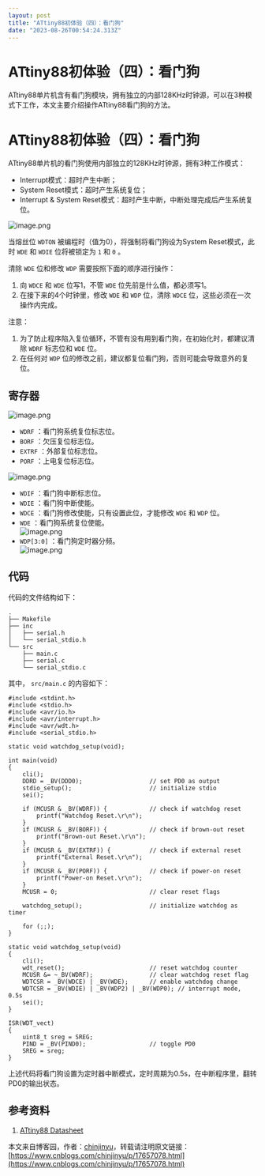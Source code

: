 ```yaml
---
layout: post
title: "ATtiny88初体验（四）：看门狗"
date: "2023-08-26T00:54:24.313Z"
---
```

ATtiny88初体验（四）：看门狗
==================

ATtiny88单片机含有看门狗模块，拥有独立的内部128KHz时钟源，可以在3种模式下工作，本文主要介绍操作ATtiny88看门狗的方法。

ATtiny88初体验（四）：看门狗
==================

ATtiny88单片机的看门狗使用内部独立的128KHz时钟源，拥有3种工作模式：

*   Interrupt模式：超时产生中断；
*   System Reset模式：超时产生系统复位；
*   Interrupt & System Reset模式：超时产生中断，中断处理完成后产生系统复位。

![image.png](https://cdn.jsdelivr.net/gh/chinjinyu/image-hosting-website@main/images/20230823203906.png)

当熔丝位 `WDTON` 被编程时（值为0），将强制将看门狗设为System Reset模式，此时 `WDE` 和 `WDIE` 位将被锁定为 `1` 和 `0` 。

清除 `WDE` 位和修改 `WDP` 需要按照下面的顺序进行操作：

1.  向 `WDCE` 和 `WDE` 位写1，不管 `WDE` 位先前是什么值，都必须写1。
2.  在接下来的4个时钟里，修改 `WDE` 和 `WDP` 位，清除 `WDCE` 位，这些必须在一次操作内完成。

注意：

1.  为了防止程序陷入复位循环，不管有没有用到看门狗，在初始化时，都建议清除 `WDRF` 标志位和 `WDE` 位。
2.  在任何对 `WDP` 位的修改之前，建议都复位看门狗，否则可能会导致意外的复位。

寄存器
---

![image.png](https://cdn.jsdelivr.net/gh/chinjinyu/image-hosting-website@main/images/20230825132938.png)

*   `WDRF` ：看门狗系统复位标志位。
*   `BORF` ：欠压复位标志位。
*   `EXTRF` ：外部复位标志位。
*   `PORF` ：上电复位标志位。

![image.png](https://cdn.jsdelivr.net/gh/chinjinyu/image-hosting-website@main/images/20230825133014.png)

*   `WDIF` ：看门狗中断标志位。
*   `WDIE` ：看门狗中断使能。
*   `WDCE` ：看门狗修改使能，只有设置此位，才能修改 `WDE` 和 `WDP` 位。
*   `WDE` ：看门狗系统复位使能。  
    ![image.png](https://cdn.jsdelivr.net/gh/chinjinyu/image-hosting-website@main/images/20230825133605.png)
*   `WDP[3:0]` ：看门狗定时器分频。  
    ![image.png](https://cdn.jsdelivr.net/gh/chinjinyu/image-hosting-website@main/images/20230825133651.png)

代码
--

代码的文件结构如下：

    .
    ├── Makefile
    ├── inc
    │   ├── serial.h
    │   └── serial_stdio.h
    └── src
        ├── main.c
        ├── serial.c
        └── serial_stdio.c
    

其中， `src/main.c` 的内容如下：

    #include <stdint.h>
    #include <stdio.h>
    #include <avr/io.h>
    #include <avr/interrupt.h>
    #include <avr/wdt.h>
    #include <serial_stdio.h>
    
    static void watchdog_setup(void);
    
    int main(void)
    {
        cli();
        DDRD = _BV(DDD0);                   // set PD0 as output
        stdio_setup();                      // initialize stdio
        sei();
    
        if (MCUSR & _BV(WDRF)) {            // check if watchdog reset
            printf("Watchdog Reset.\r\n");
        }
        if (MCUSR & _BV(BORF)) {            // check if brown-out reset
            printf("Brown-out Reset.\r\n");
        }
        if (MCUSR & _BV(EXTRF)) {           // check if external reset
            printf("External Reset.\r\n");
        }
        if (MCUSR & _BV(PORF)) {            // check if power-on reset
            printf("Power-on Reset.\r\n");
        }
        MCUSR = 0;                          // clear reset flags
    
        watchdog_setup();                   // initialize watchdog as timer
    
        for (;;);
    }
    
    static void watchdog_setup(void)
    {
        cli();
        wdt_reset();                        // reset watchdog counter
        MCUSR &= ~_BV(WDRF);                // clear watchdog reset flag
        WDTCSR = _BV(WDCE) | _BV(WDE);      // enable watchdog change
        WDTCSR = _BV(WDIE) | _BV(WDP2) | _BV(WDP0); // interrupt mode, 0.5s
        sei();
    }
    
    ISR(WDT_vect)
    {
        uint8_t sreg = SREG;
        PIND = _BV(PIND0);                  // toggle PD0
        SREG = sreg;
    }
    

上述代码将看门狗设置为定时器中断模式，定时周期为0.5s，在中断程序里，翻转PD0的输出状态。

参考资料
----

1.  [ATtiny88 Datasheet](https://ww1.microchip.com/downloads/en/DeviceDoc/doc8008.pdf)

本文来自博客园，作者：[chinjinyu](https://www.cnblogs.com/chinjinyu/)，转载请注明原文链接：[https://www.cnblogs.com/chinjinyu/p/17657078.html](https://www.cnblogs.com/chinjinyu/p/17657078.html)